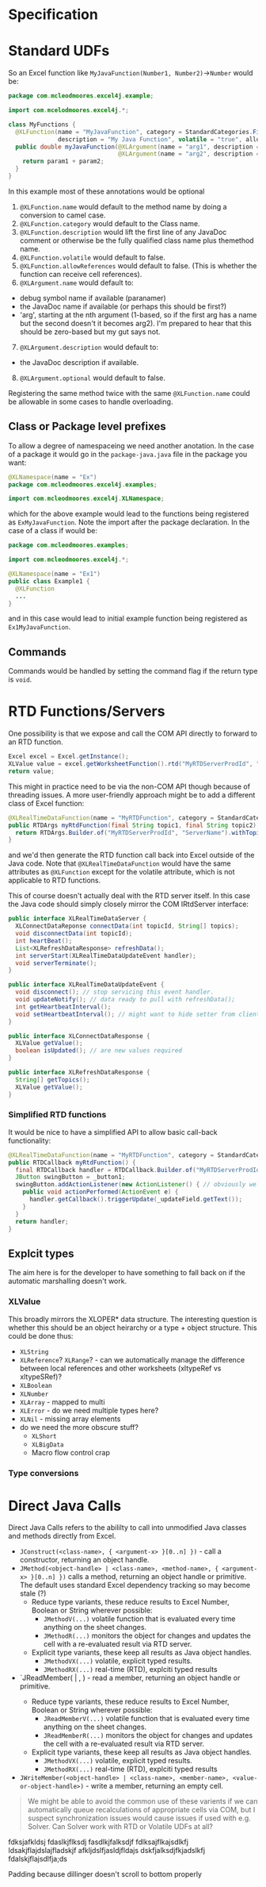 Specification
=============

# Standard UDFs
So an Excel function like `MyJavaFunction(Number1, Number2)`->`Number` would be:
``` java
package com.mcleodmoores.excel4j.example;

import com.mcelodmoores.excel4j.*;

class MyFunctions {
  @XLFunction(name = "MyJavaFunction", category = StandardCategories.Financial, 
              description = "My Java Function", volatile = "true", allowReferences = "false")
  public double myJavaFunction(@XLArgument(name = "arg1", description = "first argument", optional = "false") double arg1, 
                               @XLArgument(name = "arg2", description = "second argument", optional = "false") double param2) {
    return param1 + param2;
  }
}
```

In this example most of these annotations would be optional

1. `@XLFunction.name` would default to the method name by doing a conversion to camel case.
2. `@XLFunction.category` would default to the Class name.
3. `@XLFunction.description` would lift the first line of any JavaDoc comment or otherwise be the fully qualified class name plus themethod name.
4. `@XLFunction.volatile` would default to false.
5. `@XLFunction.allowReferences` would default to false. (This is whether the function can receive cell references).
6. `@XLArgument.name` would default to:
  - debug symbol name if available (paranamer) 
  - the JavaDoc name if available (or perhaps this should be first?)
  - 'arg<x>', starting at the nth argument (1-based, so if the first arg has a name but the second doesn't it becomes arg2).  I'm prepared to hear that this should be zero-based but my gut says not.
7. `@XLArgument.description` would default to:
  - the JavaDoc description if available.
8. `@XLArgument.optional` would default to false.

Registering the same method twice with the same `@XLFunction.name` could be allowable in some cases to handle overloading.

## Class or Package level prefixes
To allow a degree of namespaceing we need another anotation. In the case of a package it would go in the `package-java.java` file in the package you want:

``` java
@XLNamespace(name = "Ex")
package com.mcleodmoores.excel4j.examples;

import com.mcleodmoores.excel4j.XLNamespace;
```

which for the above example would lead to the functions being registered as `ExMyJavaFunction`.  Note the import after the package declaration.  In the case of a class if would be:

``` java
package com.mcleodmoores.examples;

import com.mcleodmoores.excel4j.*;

@XLNamespace(name = "Ex1")
public class Example1 {
  @XLFunction
  ...
}
```

and in this case would lead to initial example function being registered as `Ex1MyJavaFunction`.

## Commands 
Commands would be handled by setting the command flag if the return type is `void`.

# RTD Functions/Servers
One possibility is that we expose and call the COM API directly to forward to an RTD function.
``` java
Excel excel = Excel.getInstance();
XLValue value = excel.getWorksheetFunction().rtd("MyRTDServerProdId", "ServerName", "Topic1", "Topic2").getValue();
return value;
```
This might in practice need to be via the non-COM API though because of threading issues.
A more user-friendly approach might be to add a different class of Excel function:
``` java
@XLRealTimeDataFunction(name = "MyRTDFunction", category = StandardCategories.Financial, description = "My RTD Function")
public RTDArgs myRtdFunction(final String topic1, final String topic2) {
  return RTDArgs.Builder.of("MyRTDServerProdId", "ServerName").withTopic(topic1).withTopic(topic2).build();
}
```
and we'd then generate the RTD function call back into Excel outside of the Java code.  Note that `@XLRealTimeDataFunction` would have the same attributes as `@XLFunction` except for the volatile attribute, which is not applicable to RTD functions.

This of course doesn't actually deal with the RTD server itself.  In this case the Java code should simply closely mirror the COM IRtdServer interface:
``` java
public interface XLRealTimeDataServer {
  XLConnectDataReponse connectData(int topicId, String[] topics);
  void disconnectData(int topicId);
  int heartBeat();
  List<XLRefreshDataResponse> refreshData();
  int serverStart(XLRealTimeDataUpdateEvent handler);
  void serverTerminate();
}

public interface XLRealTimeDataUpdateEvent {
  void disconnect(); // stop servicing this event handler.
  void updateNotify(); // data ready to pull with refreshData();
  int getHeartbeatInterval();
  void setHeartbeatInterval(); // might want to hide setter from client by excluding from interface.
}

public interface XLConnectDataResponse {
  XLValue getValue();
  boolean isUpdated(); // are new values required
}

public interface XLRefreshDataResponse {
  String[] getTopics();
  XLValue getValue();
}
```

### Simplified RTD functions
It would be nice to have a simplified API to allow basic call-back functionality:
``` java
@XLRealTimeDataFunction(name = "MyRTDFunction", category = StandardCategories.Financial, description = "My RTD Function")
public RTDCallback myRtdFunction() {
  final RTDCallback handler = RTDCallback.Builder.of("MyRTDServerProdId").build(); // uses preset server name.
  JButton swingButton = _button1;
  swingButton.addActionListener(new ActionListener() { // obviously we'd add code so we didn't add this all the time.
    public void actionPerformed(ActionEvent e) {
      handler.getCallback().triggerUpdate(_updateField.getText());
    }
  }
  return handler;
}
```
## Explcit types

The aim here is for the developer to have something to fall back on if the automatic marshalling doesn't work.
### XLValue
This broadly mirrors the XLOPER* data structure.  The interesting question is whether this should be an object heirarchy or a type + object structure.  This could be done thus:
  - `XLString`
  - `XLReference`? `XLRange`? - can we automatically manage the difference between local references and other worksheets (xltypeRef vs xltypeSRef)?
  - `XLBoolean`
  - `XLNumber`
  - `XLArray` - mapped to multi
  - `XLError` - do we need multiple types here?
  - `XLNil` - missing array elements
  - do we need the more obscure stuff?
    - `XLShort`
    - `XLBigData`
    - Macro flow control crap

### Type conversions

# Direct Java Calls
Direct Java Calls refers to the abililty to call into unmodified Java classes and methods directly from Excel.  

 - `JConstruct(<class-name>, { <argument-x> }[0..n] })` - call a constructor, returning an object handle.
 - `JMethod(<object-handle> | <class-name>, <method-name>, { <argument-x> }[0..n] })` calls a method, returning an object handle or primitive.  The default uses standard Excel dependency tracking so may become stale (?)
   - Reduce type variants, these reduce results to Excel Number, Boolean or String wherever possible:
     - `JMethodV(...)` volatile function that is evaluated every time anything on the sheet changes.  
     - `JMethodR(...)` monitors the object for changes and updates the cell with a re-evaluated result via RTD server.
   - Explicit type variants, these keep all results as Java object handles.
     - `JMethodVX(...)` volatile, explicit typed results.
     - `JMethodRX(...)` real-time (RTD), explciti typed results
 - `JReadMember(<object-handle> | <class-name>, <member-name>) - read a member, returning an object handle or primitive.
   - Reduce type variants, these reduce results to Excel Number, Boolean or String wherever possible:
     - `JReadMemberV(...)` volatile function that is evaluated every time anything on the sheet changes.  
     - `JReadMemberR(...)` monitors the object for changes and updates the cell with a re-evaluated result via RTD server.
   - Explicit type variants, these keep all results as Java object handles.
     - `JMethodVX(...)` volatile, explicit typed results.
     - `JMethodRX(...)` real-time (RTD), explciti typed results
 - `JWriteMember(<object-handle> | <class-name>, <member-name>, <value-or-object-handle>)` - write a member, returning an empty cell.

> We might be able to avoid the common use of these varients if we can automatically queue recalculations of appropriate cells 
> via COM, but I suspect synchronization issues would cause issues if used with e.g. Solver.  Can Solver work with RTD or Volatile 
> UDFs at all?

fdksjafkldsj
fdaslkjflksdj
fasdlkjfalksdjf
fdlksajflkajsdlkfj
ldsakjflajdslajfladskjf
afkljdslfjasldjfldajs
dskfjalksdjfkjadslkfj
fdalskjflajsdlfja;ds


Padding because dillinger doesn't scroll to bottom properly




